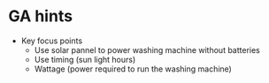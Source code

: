 # GA hints
- Key focus points
    - Use solar pannel to power washing machine without batteries
    - Use timing (sun light hours)
    - Wattage (power required to run the washing machine)
